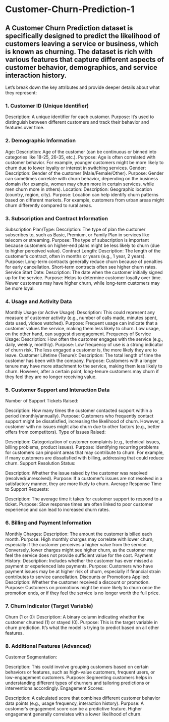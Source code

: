 # Customer-Churn-Prediction-1

## A Customer Churn Prediction dataset is specifically designed to predict the likelihood of customers leaving a service or business, which is known as churning. The dataset is rich with various features that capture different aspects of customer behavior, demographics, and service interaction history.

Let’s break down the key attributes and provide deeper details about what they represent:

### 1. Customer ID (Unique Identifier)

Description: A unique identifier for each customer.
Purpose: It’s used to distinguish between different customers and track their behavior and features over time.

### 2. Demographic Information
Age:
Description: Age of the customer (can be continuous or binned into categories like 18-25, 26-35, etc.).
Purpose: Age is often correlated with customer behavior. For example, younger customers might be more likely to churn due to lower loyalty or interest in switching services.
Gender:
Description: Gender of the customer (Male/Female/Other).
Purpose: Gender can sometimes correlate with churn behavior, depending on the business domain (for example, women may churn more in certain services, while men churn more in others).
Location:
Description: Geographic location (country, region, city).
Purpose: Location can help identify churn patterns based on different markets. For example, customers from urban areas might churn differently compared to rural areas.

### 3. Subscription and Contract Information
Subscription Plan/Type:
Description: The type of plan the customer subscribes to, such as Basic, Premium, or Family Plan in services like telecom or streaming.
Purpose: The type of subscription is important because customers on higher-end plans might be less likely to churn (due to higher perceived value).
Contract Length:
Description: The length of the customer’s contract, often in months or years (e.g., 1 year, 2 years).
Purpose: Long-term contracts generally reduce churn because of penalties for early cancellation. Short-term contracts often see higher churn rates.
Service Start Date:
Description: The date when the customer initially signed up for the service.
Purpose: Helps to determine customer loyalty over time. Newer customers may have higher churn, while long-term customers may be more loyal.

### 4. Usage and Activity Data
Monthly Usage (or Active Usage):
Description: This could represent any measure of customer activity (e.g., number of calls made, minutes spent, data used, videos watched).
Purpose: Frequent usage can indicate that a customer values the service, making them less likely to churn. Low usage, on the other hand, can suggest disengagement.
Frequency of Service Usage:
Description: How often the customer engages with the service (e.g., daily, weekly, monthly).
Purpose: Low frequency of use is a strong indicator of churn risk. The less engaged a customer is, the more likely they are to leave.
Customer Lifetime (Tenure):
Description: The total length of time the customer has been with the company.
Purpose: Customers with a longer tenure may have more attachment to the service, making them less likely to churn. However, after a certain point, long-tenure customers may churn if they feel they are no longer receiving value.

### 5. Customer Support and Interaction Data
Number of Support Tickets Raised:

Description: How many times the customer contacted support within a period (monthly/annually).
Purpose: Customers who frequently contact support might be dissatisfied, increasing the likelihood of churn. However, a customer with no issues might also churn due to other factors (e.g., better offers from competitors).
Type of Issues Raised:

Description: Categorization of customer complaints (e.g., technical issues, billing problems, product issues).
Purpose: Identifying recurring problems for customers can pinpoint areas that may contribute to churn. For example, if many customers are dissatisfied with billing, addressing that could reduce churn.
Support Resolution Status:

Description: Whether the issue raised by the customer was resolved (resolved/unresolved).
Purpose: If a customer’s issues are not resolved in a satisfactory manner, they are more likely to churn.
Average Response Time to Support Requests:

Description: The average time it takes for customer support to respond to a ticket.
Purpose: Slow response times are often linked to poor customer experience and can lead to increased churn rates.

### 6. Billing and Payment Information
Monthly Charges:
Description: The amount the customer is billed each month.
Purpose: High monthly charges may correlate with lower churn, especially if the customer perceives a higher value from the service. Conversely, lower charges might see higher churn, as the customer may feel the service does not provide sufficient value for the cost.
Payment History:
Description: Includes whether the customer has ever missed a payment or experienced late payments.
Purpose: Customers who have payment issues may be at higher risk of churn, especially if financial strain contributes to service cancellation.
Discounts or Promotions Applied:
Description: Whether the customer received a discount or promotion.
Purpose: Customers on promotions might be more likely to churn once the promotion ends, or if they feel the service is no longer worth the full price.

### 7. Churn Indicator (Target Variable)
Churn (1 or 0):
Description: A binary column indicating whether the customer churned (1) or stayed (0).
Purpose: This is the target variable in churn prediction. It’s what the model is trying to predict based on all other features.

### 8. Additional Features (Advanced)
Customer Segmentation:

Description: This could involve grouping customers based on certain behaviors or features, such as high-value customers, frequent users, or low-engagement customers.
Purpose: Segmenting customers helps in understanding different types of churners and tailoring predictions or interventions accordingly.
Engagement Scores:

Description: A calculated score that combines different customer behavior data points (e.g., usage frequency, interaction history).
Purpose: A customer’s engagement score can be a predictive feature. Higher engagement generally correlates with a lower likelihood of churn.
